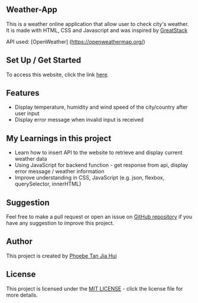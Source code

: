 ## Weather-App
This is a weather online application that allow user to check city's weather. It is made with HTML, CSS and Javascript and was inspired by [GreatStack](https://www.youtube.com/watch?v=MIYQR-Ybrn4&amp;list=PLjwm_8O3suyOgDS_Z8AWbbq3zpCmR-WE9&amp;index=1) 

API used: [OpenWeather] (https://openweathermap.org/)

## Set Up / Get Started
To access this website, click the link [here](https://jiahui-1251.github.io/Weather-App/).

## Features
- Display temperature, humidity and wind speed of the city/country after user input
- Display error message when invalid input is received

## My Learnings in this project
- Learn how to insert API to the website to retrieve and display current weather data
- Using JavaScript for backend function - get response from api, display error message / weather information
- Improve understanding in CSS, JavaScript (e.g. json, flexbox, querySelector, innerHTML)

## Suggestion
Feel free to make a pull request or open an issue on [GitHub repository](https://github.com/jiahui-1251/Weather-App) if you have any suggestion to improve this project.

## Author
This project is created by [Phoebe Tan Jia Hui](https://github.com/jiahui-1251)

## License
This project is licensed under the [MIT LICENSE](https://opensource.org/license/mit/) - click the license file for more details.
